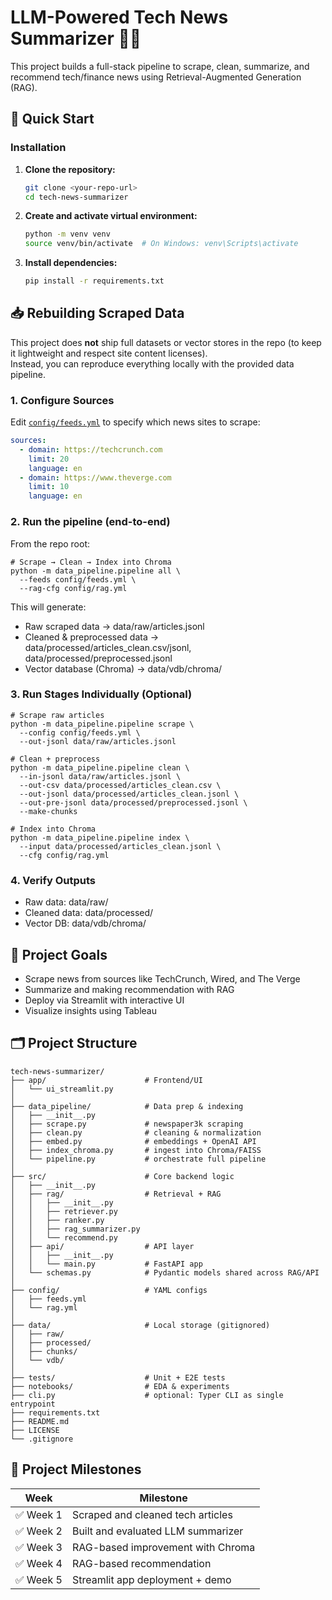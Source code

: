 # LLM-Powered Tech News Summarizer 🚀📰

This project builds a full-stack pipeline to scrape, clean, summarize, and recommend tech/finance news using Retrieval-Augmented Generation (RAG).

## 🚀 Quick Start

### Installation

1. **Clone the repository:**
   ```bash
   git clone <your-repo-url>
   cd tech-news-summarizer
   ```

2. **Create and activate virtual environment:**
   ```bash
   python -m venv venv
   source venv/bin/activate  # On Windows: venv\Scripts\activate
   ```

3. **Install dependencies:**
   ```bash
   pip install -r requirements.txt
   ```

## 📥 Rebuilding Scraped Data

This project does **not** ship full datasets or vector stores in the repo (to keep it lightweight and respect site content licenses).  
Instead, you can reproduce everything locally with the provided data pipeline.

### 1. Configure Sources
Edit [`config/feeds.yml`](config/feeds.yml) to specify which news sites to scrape:

```yaml
sources:
  - domain: https://techcrunch.com
    limit: 20
    language: en
  - domain: https://www.theverge.com
    limit: 10
    language: en
```

### 2. Run the pipeline (end-to-end)
From the repo root: 

```
# Scrape → Clean → Index into Chroma
python -m data_pipeline.pipeline all \
  --feeds config/feeds.yml \
  --rag-cfg config/rag.yml
```
This will generate:

- Raw scraped data → data/raw/articles.jsonl
- Cleaned & preprocessed data → data/processed/articles_clean.csv/jsonl, data/processed/preprocessed.jsonl
- Vector database (Chroma) → data/vdb/chroma/

### 3. Run Stages Individually (Optional)

```
# Scrape raw articles
python -m data_pipeline.pipeline scrape \
  --config config/feeds.yml \
  --out-jsonl data/raw/articles.jsonl

# Clean + preprocess
python -m data_pipeline.pipeline clean \
  --in-jsonl data/raw/articles.jsonl \
  --out-csv data/processed/articles_clean.csv \
  --out-jsonl data/processed/articles_clean.jsonl \
  --out-pre-jsonl data/processed/preprocessed.jsonl \
  --make-chunks

# Index into Chroma
python -m data_pipeline.pipeline index \
  --input data/processed/articles_clean.jsonl \
  --cfg config/rag.yml
```

### 4. Verify Outputs

- Raw data: data/raw/
- Cleaned data: data/processed/
- Vector DB: data/vdb/chroma/





## 📌 Project Goals
- Scrape news from sources like TechCrunch, Wired, and The Verge
- Summarize and making recommendation with RAG
- Deploy via Streamlit with interactive UI
- Visualize insights using Tableau

## 🗂️ Project Structure
```text
tech-news-summarizer/
├── app/                      # Frontend/UI
│   └── ui_streamlit.py
│
├── data_pipeline/            # Data prep & indexing
│   ├── __init__.py
│   ├── scrape.py             # newspaper3k scraping
│   ├── clean.py              # cleaning & normalization
│   ├── embed.py              # embeddings + OpenAI API
│   ├── index_chroma.py       # ingest into Chroma/FAISS
│   └── pipeline.py           # orchestrate full pipeline
│
├── src/                      # Core backend logic
│   ├── __init__.py
│   ├── rag/                  # Retrieval + RAG
│   │   ├── __init__.py
│   │   ├── retriever.py
│   │   ├── ranker.py
│   │   ├── rag_summarizer.py
│   │   └── recommend.py
│   ├── api/                  # API layer
│   │   ├── __init__.py
│   │   └── main.py           # FastAPI app
│   └── schemas.py            # Pydantic models shared across RAG/API
│
├── config/                   # YAML configs
│   ├── feeds.yml
│   └── rag.yml
│
├── data/                     # Local storage (gitignored)
│   ├── raw/
│   ├── processed/
│   ├── chunks/
│   └── vdb/
│
├── tests/                    # Unit + E2E tests
├── notebooks/                # EDA & experiments
├── cli.py                    # optional: Typer CLI as single entrypoint
├── requirements.txt
├── README.md
├── LICENSE
└── .gitignore

```

## 🚧 Project Milestones

| Week | Milestone |
|------|-----------|
| ✅ Week 1 | Scraped and cleaned tech articles |
| ✅ Week 2 | Built and evaluated LLM summarizer |
| ✅ Week 3 | RAG-based improvement with Chroma |
| ✅ Week 4 | RAG-based recommendation |
| ✅ Week 5 | Streamlit app deployment + demo |

